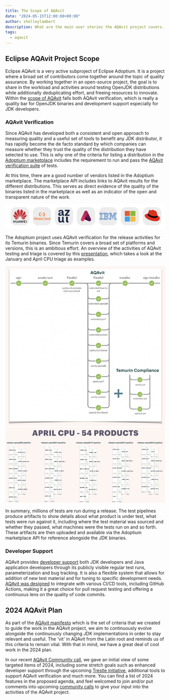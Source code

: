 ```yaml
---
title: The Scope of AQAvit
date: "2024-05-15T12:00:00+00:00"
author: shelleylambert
description: What are the main user stories the AQAvit project covers.
tags:
  - aqavit
---
```


## Eclipse AQAvit Project Scope

Eclipse AQAvit is a very active subproject of Eclipse Adoptium.  It is a project where a broad set of contributors come together around the topic of quality assurance.  By working together in an open-source project, the goal is to share in the workload and activities around testing OpenJDK distributions while additionally deduplicating effort, and freeing resources to innovate.  
Within the [scope of AQAvit](https://github.com/adoptium/aqa-tests/blob/master/docs/pages/Scope.md) falls both AQAvit verification, which is really a quality bar for OpenJDK binaries and development support especially for JDK developers.

### AQAvit Verification

Since AQAvit has developed both a consistent and open approach to measuring quality and a useful set of tools to benefit any JDK distributor, it has rapidly become the de facto standard by which companies can measure whether they trust the quality of the distribution they have selected to use.  This is why one of the criteria for listing a distribution in the [Adoptium marketplace](https://adoptium.net/marketplace/) includes the requirement to run and pass the [AQAvit verification suite](https://adoptium.net/docs/aqavit-verification/) of tests.

At this time, there are a good number of vendors listed in the Adoptium marketplace.  The marketplace API includes links to AQAvit results for the different distributions.  This serves as direct evidence of the quality of the binaries listed in the marketplace as well as an indicator of the open and transparent nature of the work.

![Adoptium Marketplace Vendors](marketplaceVendors.png)

The Adoptium project uses AQAvit verification for the release activities for its Temurin binaries.  Since Temurin covers a broad set of platforms and versions, this is an ambitious effort.  An overview of the activities of AQAvit testing and triage is covered by this [presentation](https://youtu.be/TWD_b8cwIVg), which takes a look at the January and April CPU triage as examples.

![April AQAvit Triage](1PlatformSH.png)
![April AQAvit Triage](54PlatformsSH.png)

In summary, millions of tests are run during a release.  The test pipelines produce artifacts to show details about what product is under test, what tests were run against it, including where the test material was sourced and whether they passed, what machines were the tests run on and so forth.  These artifacts are then uploaded and available via the Adoptium marketplace API for reference alongside the JDK binaries.

### Developer Support

AQAvit provides [developer support](https://github.com/adoptium/aqa-tests/blob/master/docs/pages/Scope.md#2-developer-support) both JDK developers and Java application developers through its  publicly visible regular test runs, parameterization and bug tracking.  It is also a flexible system that allows for addition of new test material and for tuning to specific development needs.  [AQAvit was designed](https://github.com/adoptium/aqa-tests/blob/master/docs/pages/LayeredDesign.md) to integrate with various CI/CD tools, including GitHub Actions, making it a great choice for pull request testing and offering a continuous lens on the quality of code commits.

## 2024 AQAvit Plan

As part of the [AQAvit manifesto](https://github.com/adoptium/aqa-tests/blob/master/docs/pages/Manifesto.md) which is the set of criteria that we created to guide the work in the AQAvit project, we aim to continuously evolve alongside the continuously changing JDK implementations in order to stay relevant and useful.  The 'vit' in AQAvit from the Latin root and reminds us of this criteria to remain vital.  With that in mind, we have a great deal of cool work in the 2024 plan.

In our recent [AQAvit Community call](https://github.com/adoptium/aqa-tests/issues/5090), we gave an initial view of some targeted items of 2024, including some stretch goals such as enhanced developer support through the upcoming [Trestle initiative](https://github.com/adoptium/ci-jenkins-pipelines/wiki/Trestle-Initiative), additional tools to support AQAvit verification and much more.  You can find a list of 2024 features in the proposed agenda, and feel welcomed to join and/or put comments into upcoming [community calls](https://github.com/adoptium/aqa-tests/issues?q=is%3Aopen+is%3Aissue+label%3A%22AQAvit+Meeting%22) to give your input into the activities of the AQAvit project.
